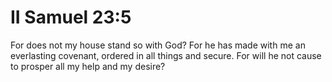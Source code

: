# II Samuel 23:5

For does not my house stand so with God? For he has made with me an everlasting covenant, ordered in all things and secure. For will he not cause to prosper all my help and my desire?
